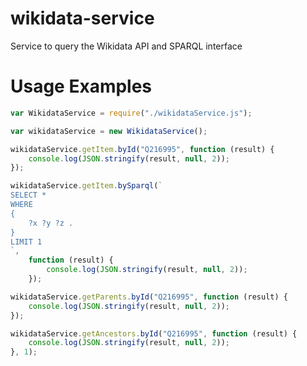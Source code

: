 # wikidata-service
Service to query the Wikidata API and SPARQL interface

# Usage Examples

```javascript
var WikidataService = require("./wikidataService.js");

var wikidataService = new WikidataService();

wikidataService.getItem.byId("Q216995", function (result) {
    console.log(JSON.stringify(result, null, 2));
});

wikidataService.getItem.bySparql(`
SELECT *
WHERE
{
	?x ?y ?z .
}
LIMIT 1
`,
    function (result) {
        console.log(JSON.stringify(result, null, 2));
    });

wikidataService.getParents.byId("Q216995", function (result) {
    console.log(JSON.stringify(result, null, 2));
});

wikidataService.getAncestors.byId("Q216995", function (result) {
    console.log(JSON.stringify(result, null, 2));
}, 1);
```
